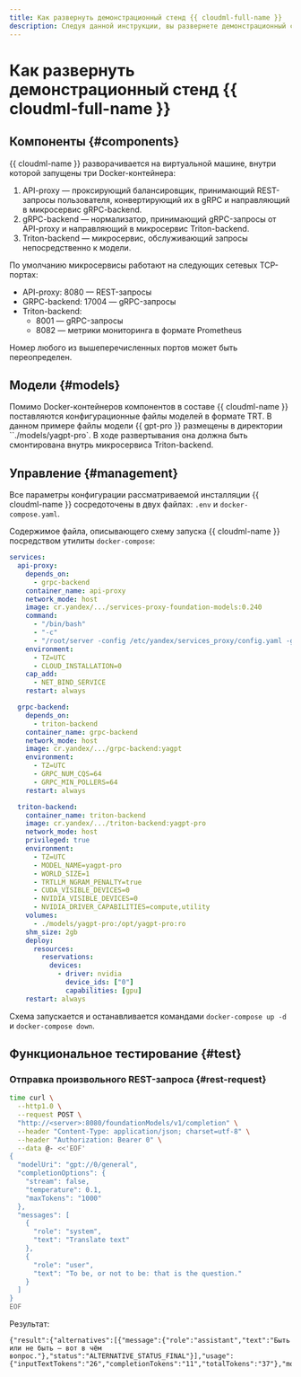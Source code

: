 ```yaml
---
title: Как развернуть демонстрационный стенд {{ cloudml-full-name }}
description: Следуя данной инструкции, вы развернете демонстрационный стенд {{ cloudml-name }}.
---
```


# Как развернуть демонстрационный стенд {{ cloudml-full-name }}

## Компоненты {#components}

{{ cloudml-name }} разворачивается на виртуальной машине, внутри которой запущены три Docker-контейнера:
1. API-proxy — проксирующий балансировщик, принимающий REST-запросы пользователя, конвертирующий их в gRPC и направляющий в микросервис gRPC-backend.
1. gRPC-backend — нормализатор, принимающий gRPC-запросы от API-proxy и направляющий в микросервис Triton-backend.
1. Triton-backend — микросервис, обслуживающий запросы непосредственно к модели.

По умолчанию микросервисы работают на следующих сетевых TCP-портах:
* API-proxy: 8080 — REST-запросы
* GRPC-backend: 17004 — gRPC-запросы
* Triton-backend:
  * 8001 — gRPC-запросы
  * 8082 — метрики мониторинга в формате Prometheus

Номер любого из вышеперечисленных портов может быть переопределен.

## Модели {#models}

Помимо Docker-контейнеров компонентов в составе {{ cloudml-name }} поставляются конфигурационные файлы моделей в формате TRT. В данном примере файлы модели {{ gpt-pro }} размещены в директории ``./models/yagpt-pro`. В ходе развертывания она должна быть смонтирована внутрь микросервиса Triton-backend.

## Управление {#management}

Все параметры конфигурации рассматриваемой инсталляции {{ cloudml-name }} сосредоточены в двух файлах: `.env` и `docker-compose.yaml`.

Содержимое файла, описывающего схему запуска {{ cloudml-name }} посредством утилиты `docker-compose`:

```yaml
services:
  api-proxy:
    depends_on:
      - grpc-backend
    container_name: api-proxy
    network_mode: host
    image: cr.yandex/.../services-proxy-foundation-models:0.240
    command:
      - "/bin/bash"
      - "-c"
      - "/root/server -config /etc/yandex/services_proxy/config.yaml -gateway-port 8080"
    environment:
      - TZ=UTC
      - CLOUD_INSTALLATION=0
    cap_add:
      - NET_BIND_SERVICE
    restart: always

  grpc-backend:
    depends_on:
      - triton-backend
    container_name: grpc-backend
    network_mode: host
    image: cr.yandex/.../grpc-backend:yagpt
    environment:
      - TZ=UTC
      - GRPC_NUM_CQS=64
      - GRPC_MIN_POLLERS=64
    restart: always

  triton-backend:
    container_name: triton-backend
    image: cr.yandex/.../triton-backend:yagpt-pro
    network_mode: host
    privileged: true
    environment:
      - TZ=UTC
      - MODEL_NAME=yagpt-pro
      - WORLD_SIZE=1
      - TRTLLM_NGRAM_PENALTY=true
      - CUDA_VISIBLE_DEVICES=0
      - NVIDIA_VISIBLE_DEVICES=0
      - NVIDIA_DRIVER_CAPABILITIES=compute,utility
    volumes:
      - ./models/yagpt-pro:/opt/yagpt-pro:ro
    shm_size: 2gb
    deploy:
      resources:
        reservations:
          devices:
            - driver: nvidia
              device_ids: ["0"]
              capabilities: [gpu]
    restart: always
```

Схема запускается и останавливается командами `docker-compose up -d` и `docker-compose down`.

## Функциональное тестирование {#test}

### Отправка произвольного REST-запроса {#rest-request}


```bash
time curl \
  --http1.0 \
  --request POST \
  "http://<server>:8080/foundationModels/v1/completion" \
  --header "Content-Type: application/json; charset=utf-8" \
  --header "Authorization: Bearer 0" \
  --data @- <<'EOF'
{
  "modelUri": "gpt://0/general",
  "completionOptions": {
    "stream": false,
    "temperature": 0.1,
    "maxTokens": "1000"
  },
  "messages": [
    {
      "role": "system",
      "text": "Translate text"
    },
    {
      "role": "user",
      "text": "To be, or not to be: that is the question."
    }
  ]
}
EOF
```

Результат: 

```text
{"result":{"alternatives":[{"message":{"role":"assistant","text":"Быть или не быть — вот в чём вопрос."},"status":"ALTERNATIVE_STATUS_FINAL"}],"usage":{"inputTextTokens":"26","completionTokens":"11","totalTokens":"37"},"modelVersion":"07.03.2024"}}
```
